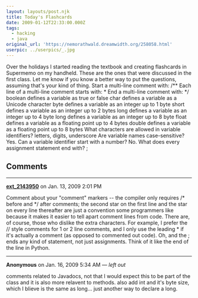 ```yaml
---
layout: layouts/post.njk
title: Today's Flashcards
date: 2009-01-12T22:33:00.000Z
tags:
  - hacking
  - java
original_url: 'https://nemorathwald.dreamwidth.org/258058.html'
userpic: ../userpics/_.jpg
---
```

Over the holidays I started reading the textbook and creating flashcards in Supermemo on my handheld. These are the ones that were discussed in the first class. Let me know if you know a better way to put the questions, assuming that's your kind of thing. Start a multi-line comment with: /\*\* Each line of a multi-line comment starts with: \* End a multi-line comment with: \*/ boolean defines a variable as true or false char defines a variable as a Unicode character byte defines a variable as an integer up to 1 byte short defines a variable as an integer up to 2 bytes long defines a variable as an integer up to 4 byte long defines a variable as an integer up to 8 byte float defines a variable as a floating point up to 4 bytes double defines a variable as a floating point up to 8 bytes What characters are allowed in variable identifiers? letters, digits, underscore Are variable names case-sensitive? Yes. Can a variable identifier start with a number? No. What does every assignment statement end with? ;

## Comments

---

**[ext_2143950](https://www.dreamwidth.org/users/ext_2143950)** on Jan. 13, 2009 2:01 PM

Comment about your "comment" markers -- the compiler only requires /\* before and \*/ after comments; the second star on the first line and the star on every line thereafter are just a convention some programmers like because it makes it easier to tell apart comment lines from code. There are, of course, those who dislike the extra characters. For example, I prefer the // style comments for 1 or 2 line comments, and I only use the leading \* if it's actually a comment (as opposed to commented out code). Oh, and the ; ends any kind of statement, not just assignments. Think of it like the end of the line in Python.

---

**Anonymous** on Jan. 16, 2009 5:34 AM — *left out*

comments related to Javadocs, not that I would expect this to be part of the class and it is also more relavent to methods. also add int and it's byte size, which I blieve is the same as long... just another way to declare a long.
